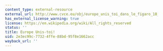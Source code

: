 ```yaml
---
content_type: external-resource
external_url: http://www.cvce.eu/obj/europe_unis_toi_dans_le_figaro_18_juin_1947-fr-d940bcb1-75eb-439d-bc66-e8874fad3035.html
has_external_license_warning: true
license: https://en.wikipedia.org/wiki/All_rights_reserved
status: ''
title: Europe Unis-toi!
uid: 2e3ec99c-7732-4ffe-88bd-95f8e1662acc
wayback_url: ''
---
```


